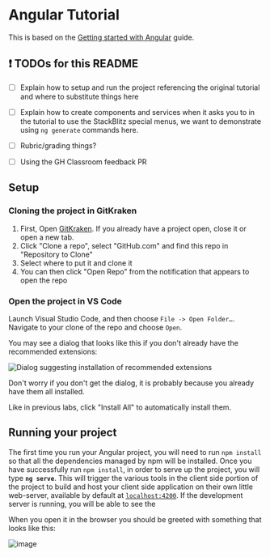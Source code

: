 # Angular Tutorial

This is based on the [Getting started with Angular](https://angular.io/start) guide. 

## :exclamation: TODOs for this README

- [ ] Explain how to setup and run the project referencing the original tutorial and where to substitute things here
- [ ] Explain how to create components and services when it asks you to in the tutorial to use the StackBlitz special menus, we want to demonstrate using `ng generate` commands here.
- [ ] Rubric/grading things?
- [ ] Using the GH Classroom feedback PR


## Setup

### Cloning the project in GitKraken

1. First, Open [GitKraken](https://www.gitkraken.com/git-client). If you already have a project open, close it or open a new tab.
2. Click "Clone a repo", select "GitHub.com" and find this repo in "Repository to Clone"
3. Select where to put it and clone it
4. You can then click "Open Repo" from the notification that appears to open the repo

### Open the project in VS Code

Launch Visual Studio Code, and then choose `File -> Open Folder…`. Navigate to your clone
of the repo and choose `Open`.

You may see a dialog that looks like this if you don't already have the recommended extensions:

![Dialog suggesting installation of recommended extensions](https://user-images.githubusercontent.com/1300395/72710961-bf767500-3b2d-11ea-8ea4-fbbd39c78da5.png)

Don't worry if you don't get the dialog, it is probably because you already have them all installed.

Like in previous labs, click "Install All" to automatically install them.

## Running your project

The first time you run your Angular project, you will need to run `npm install` so that all the dependencies managed by npm will be installed. Once you have successfully run `npm install`, in order to serve up the project, you will type 
**`ng serve`**. This will trigger the various tools in the
client side portion of the project to build and host your client side
application on their own little web-server, available by default at [`localhost:4200`](http://localhost:4200/). If the development server is running, you will be able to see the 

When you open it in the browser you should be greeted with something that looks like this:

![image](https://user-images.githubusercontent.com/1300395/105233127-07f4b400-5b2f-11eb-9c6f-3f51594f684e.png)
